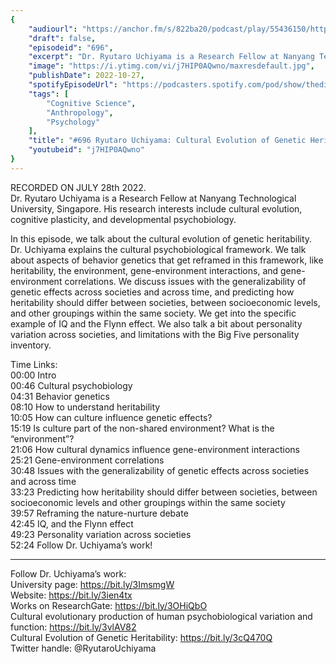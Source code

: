 ```yaml
---
{
	"audiourl": "https://anchor.fm/s/822ba20/podcast/play/55436150/https%3A%2F%2Fd3ctxlq1ktw2nl.cloudfront.net%2Fstaging%2F2022-6-28%2F26af0b0a-fdf9-f55b-9a4d-32379c186bcc.m4a",
	"draft": false,
	"episodeid": "696",
	"excerpt": "Dr. Ryutaro Uchiyama is a Research Fellow at Nanyang Technological University, Singapore. His research interests include cultural evolution, cognitive plasticity, and developmental psychobiology.",
	"image": "https://i.ytimg.com/vi/j7HIP0AQwno/maxresdefault.jpg",
	"publishDate": 2022-10-27,
	"spotifyEpisodeUrl": "https://podcasters.spotify.com/pod/show/thedissenter/episodes/696-Ryutaro-Uchiyama-Cultural-Evolution-of-Genetic-Heritability-e1lq9dm",
	"tags": [
		"Cognitive Science",
		"Anthropology",
		"Psychology"
	],
	"title": "#696 Ryutaro Uchiyama: Cultural Evolution of Genetic Heritability",
	"youtubeid": "j7HIP0AQwno"
}
---
```

RECORDED ON JULY 28th 2022.  
Dr. Ryutaro Uchiyama is a Research Fellow at Nanyang Technological University, Singapore. His research interests include cultural evolution, cognitive plasticity, and developmental psychobiology.

In this episode, we talk about the cultural evolution of genetic heritability. Dr. Uchiyama explains the cultural psychobiological framework. We talk about aspects of behavior genetics that get reframed in this framework, like heritability, the environment, gene-environment interactions, and gene-environment correlations. We discuss issues with the generalizability of genetic effects across societies and across time, and predicting how heritability should differ between societies, between socioeconomic levels, and other groupings within the same society. We get into the specific example of IQ and the Flynn effect. We also talk a bit about personality variation across societies, and limitations with the Big Five personality inventory. 

Time Links:  
<time>00:00</time> Intro  
<time>00:46</time> Cultural psychobiology  
<time>04:31</time> Behavior genetics  
<time>08:10</time> How to understand heritability  
<time>10:05</time> How can culture influence genetic effects?  
<time>15:19</time> Is culture part of the non-shared environment? What is the “environment”?  
<time>21:06</time> How cultural dynamics influence gene-environment interactions  
<time>25:21</time> Gene-environment correlations  
<time>30:48</time> Issues with the generalizability of genetic effects across societies and across time  
<time>33:23</time> Predicting how heritability should differ between societies, between socioeconomic levels and other groupings within the same society  
<time>39:57</time> Reframing the nature-nurture debate  
<time>42:45</time> IQ, and the Flynn effect  
<time>49:23</time> Personality variation across societies  
<time>52:24</time> Follow Dr. Uchiyama’s work!

---

Follow Dr. Uchiyama’s work:  
University page: https://bit.ly/3ImsmgW  
Website: https://bit.ly/3ien4tx  
Works on ResearchGate: https://bit.ly/3OHiQbO  
Cultural evolutionary production of human psychobiological variation and function: https://bit.ly/3vlAV82  
Cultural Evolution of Genetic Heritability: https://bit.ly/3cQ470Q  
Twitter handle: @RyutaroUchiyama
